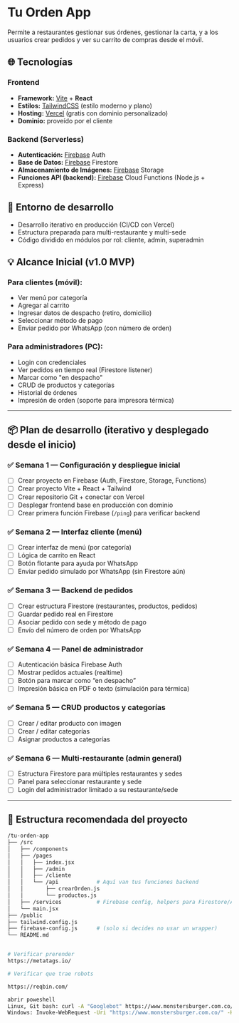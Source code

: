 # Tu Orden App

Permite a restaurantes gestionar sus órdenes, gestionar la carta, y a los usuarios crear pedidos y ver su carrito de compras desde el móvil.

## 🌐 Tecnologías

### Frontend
- **Framework:** [Vite](https://vitejs.dev/) + **React**
- **Estilos:** [TailwindCSS](https://tailwindcss.com/docs/installation/using-vite) (estilo moderno y plano)
- **Hosting:** [Vercel](https://vercel.com/) (gratis con dominio personalizado)
- **Dominio:** proveído por el cliente

### Backend (Serverless)
- **Autenticación:** [Firebase]( https://console.firebase.google.com/) Auth
- **Base de Datos:** [Firebase]( https://console.firebase.google.com/) Firestore
- **Almacenamiento de Imágenes:** [Firebase]( https://console.firebase.google.com/) Storage
- **Funciones API (backend):** [Firebase]( https://console.firebase.google.com/) Cloud Functions (Node.js + Express)

## 🔧 Entorno de desarrollo

- Desarrollo iterativo en producción (CI/CD con Vercel)
- Estructura preparada para multi-restaurante y multi-sede
- Código dividido en módulos por rol: cliente, admin, superadmin

## 💡 Alcance Inicial (v1.0 MVP)

### Para clientes (móvil):
- Ver menú por categoría
- Agregar al carrito
- Ingresar datos de despacho (retiro, domicilio)
- Seleccionar método de pago
- Enviar pedido por WhatsApp (con número de orden)

### Para administradores (PC):
- Login con credenciales
- Ver pedidos en tiempo real (Firestore listener)
- Marcar como "en despacho"
- CRUD de productos y categorías
- Historial de órdenes
- Impresión de orden (soporte para impresora térmica)

---

## 📦 Plan de desarrollo (iterativo y desplegado desde el inicio)

### ✅ Semana 1 — Configuración y despliegue inicial
- [ ] Crear proyecto en Firebase (Auth, Firestore, Storage, Functions)
- [ ] Crear proyecto Vite + React + Tailwind
- [ ] Crear repositorio Git + conectar con Vercel
- [ ] Desplegar frontend base en producción con dominio
- [ ] Crear primera función Firebase (`/ping`) para verificar backend

### ✅ Semana 2 — Interfaz cliente (menú)
- [ ] Crear interfaz de menú (por categoría)
- [ ] Lógica de carrito en React
- [ ] Botón flotante para ayuda por WhatsApp
- [ ] Enviar pedido simulado por WhatsApp (sin Firestore aún)

### ✅ Semana 3 — Backend de pedidos
- [ ] Crear estructura Firestore (restaurantes, productos, pedidos)
- [ ] Guardar pedido real en Firestore
- [ ] Asociar pedido con sede y método de pago
- [ ] Envío del número de orden por WhatsApp

### ✅ Semana 4 — Panel de administrador
- [ ] Autenticación básica Firebase Auth
- [ ] Mostrar pedidos actuales (realtime)
- [ ] Botón para marcar como “en despacho”
- [ ] Impresión básica en PDF o texto (simulación para térmica)

### ✅ Semana 5 — CRUD productos y categorías
- [ ] Crear / editar producto con imagen
- [ ] Crear / editar categorías
- [ ] Asignar productos a categorías

### ✅ Semana 6 — Multi-restaurante (admin general)
- [ ] Estructura Firestore para múltiples restaurantes y sedes
- [ ] Panel para seleccionar restaurante y sede
- [ ] Login del administrador limitado a su restaurante/sede

---

## 📁 Estructura recomendada del proyecto

```bash
/tu-orden-app
├── /src
│   ├── /components
│   ├── /pages
│   │   ├── index.jsx
│   │   ├── /admin
│   │   ├── /cliente
│   │   └── /api            # Aquí van tus funciones backend
│   │       ├── crearOrden.js
│   │       └── productos.js
│   ├── /services           # Firebase config, helpers para Firestore/Auth
│   └── main.jsx
├── /public
├── tailwind.config.js
├── firebase-config.js      # (solo si decides no usar un wrapper)
└── README.md


# Verificar prerender
https://metatags.io/

# Verificar que trae robots

https://reqbin.com/

abrir poweshell
Linux, Git bash: curl -A "Googlebot" https://www.monstersburger.com.co/
Windows: Invoke-WebRequest -Uri "https://www.monstersburger.com.co/" -Headers @{ "User-Agent" = "Googlebot" } | Select-Object -ExpandProperty Content
